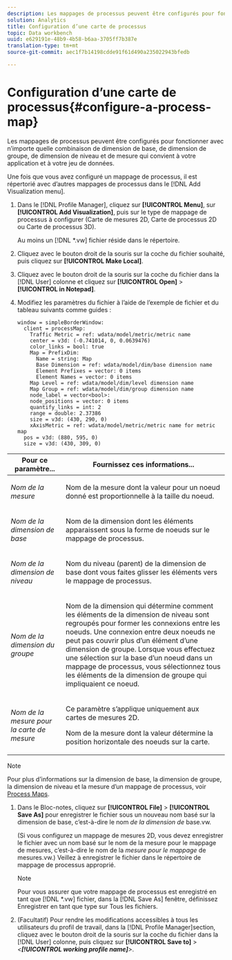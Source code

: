 ```yaml
---
description: Les mappages de processus peuvent être configurés pour fonctionner avec n’importe quelle combinaison de dimension de base, de dimension de groupe, de dimension de niveau et de mesure qui convient à votre application et à votre jeu de données.
solution: Analytics
title: Configuration d’une carte de processus
topic: Data workbench
uuid: e629191e-48b9-4b58-b6aa-3705ff7b387e
translation-type: tm+mt
source-git-commit: aec1f7b14198cdde91f61d490a235022943bfedb

---
```



# Configuration d’une carte de processus{#configure-a-process-map}

Les mappages de processus peuvent être configurés pour fonctionner avec n’importe quelle combinaison de dimension de base, de dimension de groupe, de dimension de niveau et de mesure qui convient à votre application et à votre jeu de données.

Une fois que vous avez configuré un mappage de processus, il est répertorié avec d’autres mappages de processus dans le [!DNL Add Visualization menu].

1. Dans le [!DNL Profile Manager], cliquez sur **[!UICONTROL Menu]**, sur **[!UICONTROL Add Visualization]**, puis sur le type de mappage de processus à configurer (Carte de mesures 2D, Carte de processus 2D ou Carte de processus 3D).

   Au moins un [!DNL *.vw] fichier réside dans le répertoire.

1. Cliquez avec le bouton droit de la souris sur la coche du fichier souhaité, puis cliquez sur **[!UICONTROL Make Local]**.
1. Cliquez avec le bouton droit de la souris sur la coche du fichier dans la [!DNL User] colonne et cliquez sur **[!UICONTROL Open]** > **[!UICONTROL in Notepad]**.
1. Modifiez les paramètres du fichier à l’aide de l’exemple de fichier et du tableau suivants comme guides :

   ```
   window = simpleBorderWindow: 
     client = processMap: 
       Traffic Metric = ref: wdata/model/metric/metric name
       center = v3d: (-0.741014, 0, 0.0639476)
       color_links = bool: true
       Map = PrefixDim: 
         Name = string: Map
         Base Dimension = ref: wdata/model/dim/base dimension name
         Element Prefixes = vector: 0 items
         Element Names = vector: 0 items
       Map Level = ref: wdata/model/dim/level dimension name
       Map Group = ref: wdata/model/dim/group dimension name
       node_label = vector<bool>: 
       node_positions = vector: 0 items
       quantify_links = int: 2
       range = double: 2.37386
       size = v3d: (430, 290, 0)
       xAxisMetric = ref: wdata/model/metric/metric name for metric map
     pos = v3d: (880, 595, 0)
     size = v3d: (430, 309, 0)
   ```

<table id="table_3F072DB1B68746C49DF9332718982EBE"> 
 <thead> 
  <tr> 
   <th colname="col1" class="entry"> Pour ce paramètre... </th> 
   <th colname="col2" class="entry"> Fournissez ces informations... </th> 
  </tr> 
 </thead>
 <tbody> 
  <tr> 
   <td colname="col1"> <p><i>Nom de la mesure</i> </p> </td> 
   <td colname="col2"> <p>Nom de la mesure dont la valeur pour un noeud donné est proportionnelle à la taille du noeud. </p> </td> 
  </tr> 
  <tr> 
   <td colname="col1"> <p><i>Nom de la dimension de base</i> </p> </td> 
   <td colname="col2"> <p>Nom de la dimension dont les éléments apparaissent sous la forme de noeuds sur le mappage de processus. </p> </td> 
  </tr> 
  <tr> 
   <td colname="col1"> <p><i>Nom de la dimension de niveau</i> </p> </td> 
   <td colname="col2"> <p>Nom du niveau (parent) de la dimension de base dont vous faites glisser les éléments vers le mappage de processus. </p> </td> 
  </tr> 
  <tr> 
   <td colname="col1"> <p><i>Nom de la dimension du groupe</i> </p> </td> 
   <td colname="col2"> <p>Nom de la dimension qui détermine comment les éléments de la dimension de niveau sont regroupés pour former les connexions entre les noeuds. Une connexion entre deux noeuds ne peut pas couvrir plus d’un élément d’une dimension de groupe. Lorsque vous effectuez une sélection sur la base d’un noeud dans un mappage de processus, vous sélectionnez tous les éléments de la dimension de groupe qui impliquaient ce noeud. </p> </td> 
  </tr> 
  <tr> 
   <td colname="col1"> <p><i>Nom de la mesure pour la carte de mesure</i> </p> </td> 
   <td colname="col2"> <p>Ce paramètre s’applique uniquement aux cartes de mesures 2D. </p> <p>Nom de la mesure dont la valeur détermine la position horizontale des noeuds sur la carte. </p> </td> 
  </tr> 
 </tbody> 
</table>

>[!NOTE]
>
>Pour plus d’informations sur la dimension de base, la dimension de groupe, la dimension de niveau et la mesure d’un mappage de processus, voir [Process Maps](../../../home/c-get-started/c-analysis-vis/c-proc-maps/c-proc-maps.md#concept-880aee224404429785b733a4e80d275e).

1. Dans le Bloc-notes, cliquez sur **[!UICONTROL File]** > **[!UICONTROL Save As]** pour enregistrer le fichier sous un nouveau nom basé sur la dimension de base, c’est-à-dire le nom *de la dimension de* base.vw.

   (Si vous configurez un mappage de mesures 2D, vous devez enregistrer le fichier avec un nom basé sur le nom de la mesure pour le mappage de mesures, c’est-à-dire le nom de la *mesure pour le mappage* de mesures.vw.) Veillez à enregistrer le fichier dans le répertoire de mappage de processus approprié.

   >[!NOTE]
   >
   >Pour vous assurer que votre mappage de processus est enregistré en tant que [!DNL *.vw] fichier, dans la [!DNL Save As] fenêtre, définissez Enregistrer en tant que type sur Tous les fichiers.

1. (Facultatif) Pour rendre les modifications accessibles à tous les utilisateurs du profil de travail, dans la [!DNL Profile Manager]section, cliquez avec le bouton droit de la souris sur la coche du fichier dans la [!DNL User] colonne, puis cliquez sur **[!UICONTROL Save to]** > *&lt;**[!UICONTROL working profile name]**>*.

